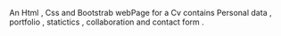 An Html , Css and Bootstrab webPage for a Cv contains Personal data , portfolio , statictics , collaboration and contact form .
